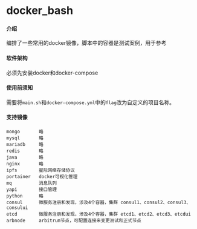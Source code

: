 # docker_bash

#### 介绍
编排了一些常用的docker镜像，脚本中的容器是测试案例，用于参考

#### 软件架构
必须先安装docker和docker-compose

#### 使用前须知
需要将`main.sh`和`docker-compose.yml`中的`flag`改为自定义的项目名称。

#### 支持镜像
```text
mongo       略  
mysql       略  
mariadb     略  
redis       略  
java        略  
nginx       略  
ipfs        星际网络存储协议  
portainer   docker可视化管理  
mq          消息队列  
yapi        接口管理 
python      略
consul      微服务注册和发现，涉及4个容器，集群 consul1、consul2、consul3、consului
etcd        微服务注册和发现，涉及4个容器，集群 etcd1、etcd2、etcd3、etcdui
arbnode     arbitrum节点，可配置连接来变更测试和正式节点
```
